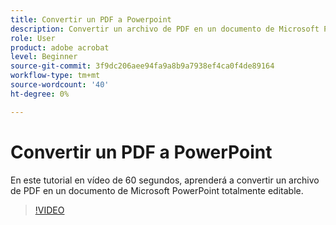 ```yaml
---
title: Convertir un PDF a Powerpoint
description: Convertir un archivo de PDF en un documento de Microsoft PowerPoint totalmente editable
role: User
product: adobe acrobat
level: Beginner
source-git-commit: 3f9dc206aee94fa9a8b9a7938ef4ca0f4de89164
workflow-type: tm+mt
source-wordcount: '40'
ht-degree: 0%

---
```


# Convertir un PDF a PowerPoint

En este tutorial en vídeo de 60 segundos, aprenderá a convertir un archivo de PDF en un documento de Microsoft PowerPoint totalmente editable.

>[!VIDEO](https://video.tv.adobe.com/v/342629?quality=12&learn=on&hidetitle=true)
